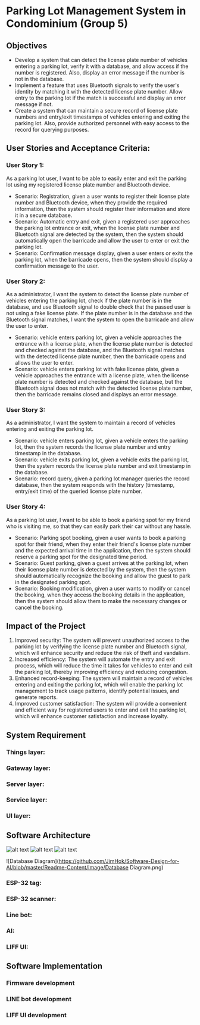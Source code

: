 # Parking Lot Management System in Condominium (Group 5)

## Objectives

- Develop a system that can detect the license plate number of vehicles entering a parking lot, verify it with a database, and allow access if the number is registered. Also, display an error message if the number is not in the database.
- Implement a feature that uses Bluetooth signals to verify the user's identity by matching it with the detected license plate number. Allow entry to the parking lot if the match is successful and display an error message if not.
- Create a system that can maintain a secure record of license plate numbers and entry/exit timestamps of vehicles entering and exiting the parking lot. Also, provide authorized personnel with easy access to the record for querying purposes.

## User Stories and Acceptance Criteria:

### User Story 1:

As a parking lot user, I want to be able to easily enter and exit the parking lot using my registered license plate number and Bluetooth device.

- Scenario: Registration, given a user wants to register their license plate number and Bluetooth device, when they provide the required information, then the system should register their information and store it in a secure database.
- Scenario: Automatic entry and exit, given a registered user approaches the parking lot entrance or exit, when the license plate number and Bluetooth signal are detected by the system, then the system should automatically open the barricade and allow the user to enter or exit the parking lot.
- Scenario: Confirmation message display, given a user enters or exits the parking lot, when the barricade opens, then the system should display a confirmation message to the user.

### User Story 2:

As a administrator, I want the system to detect the license plate number of vehicles entering the parking lot, check if the plate number is in the database, and use Bluetooth signal to double check that the passed user is not using a fake license plate. If the plate number is in the database and the Bluetooth signal matches, I want the system to open the barricade and allow the user to enter.

- Scenario: vehicle enters parking lot, given a vehicle approaches the entrance with a license plate, when the license plate number is detected and checked against the database, and the Bluetooth signal matches with the detected license plate number, then the barricade opens and allows the user to enter.
- Scenario: vehicle enters parking lot with fake license plate, given a vehicle approaches the entrance with a license plate, when the license plate number is detected and checked against the database, but the Bluetooth signal does not match with the detected license plate number, then the barricade remains closed and displays an error message.

### User Story 3:

As a administrator, I want the system to maintain a record of vehicles entering and exiting the parking lot.

- Scenario: vehicle enters parking lot, given a vehicle enters the parking lot, then the system records the license plate number and entry timestamp in the database.
- Scenario: vehicle exits parking lot, given a vehicle exits the parking lot, then the system records the license plate number and exit timestamp in the database.
- Scenario: record query, given a parking lot manager queries the record database, then the system responds with the history (timestamp, entry/exit time) of the queried license plate number.

### User Story 4:

As a parking lot user, I want to be able to book a parking spot for my friend who is visiting me, so that they can easily park their car without any hassle.

- Scenario: Parking spot booking, given a user wants to book a parking spot for their friend, when they enter their friend's license plate number and the expected arrival time in the application, then the system should reserve a parking spot for the designated time period.
- Scenario: Guest parking, given a guest arrives at the parking lot, when their license plate number is detected by the system, then the system should automatically recognize the booking and allow the guest to park in the designated parking spot.
- Scenario: Booking modification, given a user wants to modify or cancel the booking, when they access the booking details in the application, then the system should allow them to make the necessary changes or cancel the booking.

## Impact of the Project

1. Improved security: The system will prevent unauthorized access to the parking lot by verifying the license plate number and Bluetooth signal, which will enhance security and reduce the risk of theft and vandalism.
2. Increased efficiency: The system will automate the entry and exit process, which will reduce the time it takes for vehicles to enter and exit the parking lot, thereby improving efficiency and reducing congestion.
3. Enhanced record-keeping: The system will maintain a record of vehicles entering and exiting the parking lot, which will enable the parking lot management to track usage patterns, identify potential issues, and generate reports.
4. Improved customer satisfaction: The system will provide a convenient and efficient way for registered users to enter and exit the parking lot, which will enhance customer satisfaction and increase loyalty.

## System Requirement

### Things layer:

### Gateway layer:

### Server layer:

### Service layer:

### UI layer:

## Software Architecture

![alt text](https://github.com/JimHok/Software-Design-for-AI/blob/master/Readme-Content/Image/287838.jpg)
![alt text](https://github.com/JimHok/Software-Design-for-AI/blob/master/Readme-Content/Image/Workflow3.jpg)
![alt text](https://github.com/JimHok/Software-Design-for-AI/blob/master/Readme-Content/Image/Workflow2.jpg)

![Database Diagram](https://github.com/JimHok/Software-Design-for-AI/blob/master/Readme-Content/Image/Database Diagram.png)

### ESP-32 tag:

### ESP-32 scanner:

### Line bot:

### AI:

### LIFF UI:

## Software Implementation

### Firmware development

### LINE bot development

### LIFF UI development
